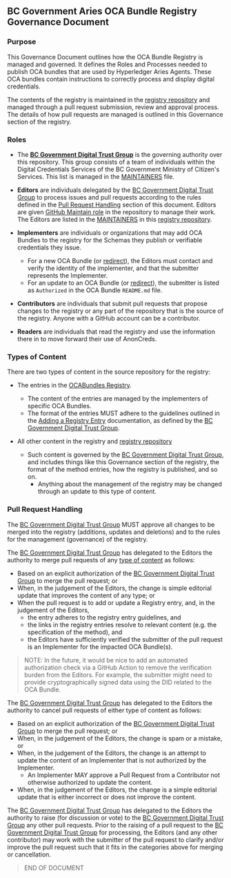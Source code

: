 ## BC Government Aries OCA Bundle Registry Governance Document

### Purpose
This Governance Document outlines how the OCA Bundle Registry is managed and governed. It defines the Roles and Processes needed to publish OCA bundles that are used by Hyperledger Aries Agents. These OCA bundles contain instructions to correctly process and display digital credentials.

The contents of the registry is maintained in the [registry repository] and
managed through a pull request submission, review and approval process. The
details of how pull requests are managed is outlined in this Governance section
of the registry.
 
[BC Government Digital Trust Group]: https://digital.gov.bc.ca/digital-trust/
[Registry Repository]: https://github.com/bcgov/aries-oca-bundles

### Roles

- The **[BC Government Digital Trust Group]** is the governing authority over this
repository. This group consists of a team of individuals within the Digital Credentials Services of the BC Government Ministry of Citizen's Services. This list is managed in the [MAINTAINERS](./MAINTAINERS.md) file. 

- **Editors** are individuals delegated by the [BC Government Digital Trust Group] to process issues and pull requests
according to the rules defined in the [Pull Request
Handling](#pull-request-handling) section of this document. Editors are given
[GitHub Maintain role](https://docs.github.com/en/organizations/managing-access-to-your-organizations-repositories/repository-roles-for-an-organization#repository-roles-for-organizations)
in the repository to manage their work. The Editors are listed in the [MAINTAINERS](./MAINTAINERS.md) in this [registry repository].

- **Implementers** are individuals or organizations that may add OCA Bundles to the
  registry for the Schemas they publish or verifiable credentials they issue.
  - For a new OCA Bundle (or [redirect]), the Editors must contact and verify
 the identity of the implementer, and that the submitter represents the
 Implementer.
  - For an update to an OCA Bundle (or [redirect]), the submitter is listed as
    `Authorized` in the OCA Bundle `README.md` file.

[redirect]: ./README.md#redirect-file

- **Contributors** are individuals that submit pull requests that propose
changes to the registry or any part of the repository that is the source of the
registry. Anyone with a GitHub account can be a contributor.

- **Readers** are individuals that read the registry and use the information
there in to move forward their use of AnonCreds.

### Types of Content

There are two types of content in the source repository for the registry:

- The entries in the [OCABundles Registry](#registry).
  - The content of the entries are managed by the implementers of specific
    OCA Bundles.
  - The format of the entries MUST adhere to the guidelines outlined in the
[Adding a Registry Entry](./README.md#contributing-an-oca-bundle) documentation, as defined by
the [BC Government Digital Trust Group].

- All other content in the registry and [registry repository]
  - Such content is governed by the [BC Government Digital Trust Group], and
    includes things like this Governance section of the registry, the format of
    the method entries, how the registry is published, and so on.
    - Anything about the management of the registry may be changed through an
      update to this type of content.

### Pull Request Handling

The [BC Government Digital Trust Group] MUST approve all changes to be merged
into the registry (additions, updates and deletions) and to the rules for the
management (governance) of the registry.

The [BC Government Digital Trust Group] has
delegated to the Editors the authority to merge pull requests of any [type of
content](#types-of-content) as follows:

- Based on an explicit authorization of the [BC Government Digital Trust Group] to merge the pull request; or
- When, in the judgement of the Editors, the change is simple editorial update
  that improves the content of any type; or
- When the pull request is to add or update a Registry entry, and, in the
  judgement of the Editors,
  - the entry adheres to the registry entry guidelines, and
  - the links in the registry entries resolve to relevant content (e.g. the
    specification of the method), and
  - the Editors have sufficiently verified the submitter of the
  pull request is an Implementer for the impacted OCA Bundle(s).

> NOTE: In the future, it would be nice to add an automated authorization check
via a GitHub Action to remove the verification burden from the Editors. For
example, the submitter might need to provide cryptographically signed data
using the DID related to the OCA Bundle.

The [BC Government Digital Trust Group] has
delegated to the Editors the authority to cancel pull requests of either type of
content as follows:

- Based on an explicit authorization of the [BC Government Digital Trust Group] to merge the pull request; or
- When, in the judgement of the Editors, the change is spam or a mistake, or
- When, in the judgement of the Editors, the change is an attempt to update the content of an Implementer that is not
authorized by the Implementer.
  - An Implementer MAY approve a Pull Request from a Contributor not otherwise authorized to update the content.
- When, in the judgement of the Editors, the change is a simple editorial update
  that is either incorrect or does not improve the content.

The [BC Government Digital Trust Group] has delegated to the Editors the
authority to raise (for discussion or vote) to the [BC Government Digital Trust
Group] any other pull requests. Prior to the raising of a pull request to the
[BC Government Digital Trust Group] for processing, the Editors (and any other
contributor) may work with the submitter of the pull request to clarify and/or
improve the pull request such that it fits in the categories above for merging
or cancellation.

>END OF DOCUMENT
